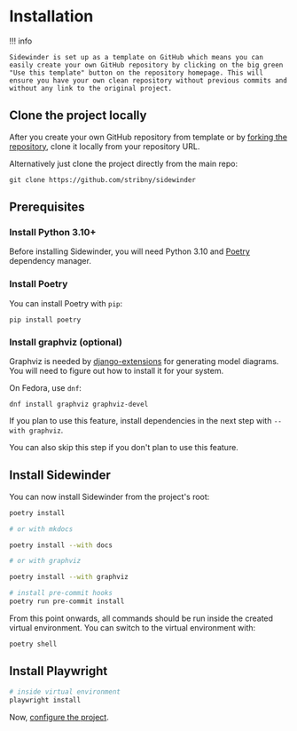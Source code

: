 # Installation

!!! info

    Sidewinder is set up as a template on GitHub which means you can easily create your own GitHub repository by clicking on the big green "Use this template" button on the repository homepage. This will ensure you have your own clean repository without previous commits and without any link to the original project.

## Clone the project locally

After you create your own GitHub repository from template or by [forking the repository](https://docs.github.com/en/get-started/quickstart/fork-a-repo), clone it locally from your repository URL.

Alternatively just clone the project directly from the main repo:

```
git clone https://github.com/stribny/sidewinder
```

## Prerequisites

### Install Python 3.10+

Before installing Sidewinder, you will need Python 3.10 and [Poetry](https://python-poetry.org/) dependency manager.

### Install Poetry

You can install Poetry with `pip`:

```
pip install poetry
```

### Install graphviz (optional)

Graphviz is needed by [django-extensions](https://django-extensions.readthedocs.io) for generating model diagrams. You will need to figure out how to
install it for your system.

On Fedora, use `dnf`:

```
dnf install graphviz graphviz-devel
```

If you plan to use this feature, install dependencies in the next step with `--with graphviz`.

You can also skip this step if you don't plan to use this feature.

## Install Sidewinder

You can now install Sidewinder from the project's root:

```bash
poetry install

# or with mkdocs

poetry install --with docs

# or with graphviz

poetry install --with graphviz

# install pre-commit hooks
poetry run pre-commit install
```

From this point onwards, all commands should be run inside the created virtual environment. You can switch to the virtual environment with:

```
poetry shell
```

## Install Playwright

```bash
# inside virtual environment
playwright install
```

Now, [configure the project](configuration.md).
